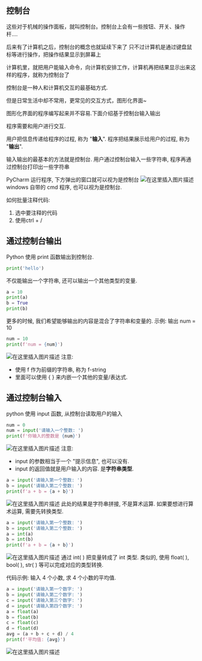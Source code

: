 ﻿## 控制台

这些对于机械的操作面板，就叫控制台。控制台上会有一些按钮、开关、操作杆....

后来有了计算机之后，控制台的概念也就延续下来了
只不过计算机是通过键盘鼠标等进行操作，把操作结果显示到屏幕上

计算机里，就把用户能输入命令，向计算机安排工作，计算机再把结果显示出来这样的程序，就称为控制台了

控制台是一种人和计算机交互的最基础方式.

但是日常生活中却不常用，更常见的交互方式，图形化界面~

图形化界面的程序编写起来并不容易.下面介绍基于控制台输入输出


程序需要和用户进行交互. 

用户把信息传递给程序的过程, 称为 "**输入**". 
程序把结果展示给用户的过程, 称为 "**输出**". 

输入输出的最基本的方法就是控制台. 用户通过控制台输入一些字符串, 程序再通过控制台打印出一些字符串



PyCharm 运行程序, 下方弹出的窗口就可以视为是控制台
![在这里插入图片描述](https://i-blog.csdnimg.cn/direct/974876f903314012a7c07256921074ca.png)
windows 自带的 cmd 程序, 也可以视为是控制台.


如何批量注释代码:
1. 选中要注释的代码
2. 使用ctrl + /

## 通过控制台输出
Python 使用 print 函数输出到控制台.

```python
print('hello')
```
不仅能输出一个字符串, 还可以输出一个其他类型的变量.

```python
a = 10
print(a)
b = True
print(b)
```
更多的时候, 我们希望能够输出的内容是混合了字符串和变量的.
示例: 输出 num = 10

```python
num = 10
print(f'num = {num}')
```


![在这里插入图片描述](https://i-blog.csdnimg.cn/direct/9290ebef3158440a8a8539bd97bcd74f.png)
注意: 
- 使用 f 作为前缀的字符串, 称为 f-string
- 里面可以使用 { } 来内嵌一个其他的变量/表达式.
## 通过控制台输入

python 使用 input 函数, 从控制台读取用户的输入

```python
num = 0
num = input('请输入一个整数: ')
print(f'你输入的整数是 {num}')
```
![在这里插入图片描述](https://i-blog.csdnimg.cn/direct/36d70443b96747d5b847f42b3d3f1cb6.png)
注意:
- input 的参数相当于一个 "提示信息", 也可以没有. 
- input 的返回值就是用户输入的内容. 是**字符串类型**.

```python
a = input('请输入第一个整数: ')
b = input('请输入第二个整数: ')
print(f'a + b = {a + b}')
```
![在这里插入图片描述](https://i-blog.csdnimg.cn/direct/deaa419861344aea80c0d04d94d68d56.png)
此处的结果是字符串拼接, 不是算术运算. 如果要想进行算术运算, 需要先转换类型.

```python
a = input('请输入第一个整数: ')
b = input('请输入第二个整数: ')
a = int(a)
b = int(b)
print(f'a + b = {a + b}')
```
![在这里插入图片描述](https://i-blog.csdnimg.cn/direct/a495859003ae40ff91a8aa8486ebf962.png)
通过 int( ) 把变量转成了 int 类型. 
类似的, 使用 float( ), bool( ), str( ) 等可以完成对应的类型转换.

代码示例: 输入 4 个小数, 求 4 个小数的平均值.

```python
a = input('请输入第一个数字: ')
b = input('请输入第二个数字: ')
c = input('请输入第三个数字: ')
d = input('请输入第四个数字: ')
a = float(a)
b = float(b)
c = float(c)
d = float(d)
avg = (a + b + c + d) / 4
print(f'平均值: {avg}')
```
![在这里插入图片描述](https://i-blog.csdnimg.cn/direct/54bb275f043f42d196f8fa142b3674b6.png)

